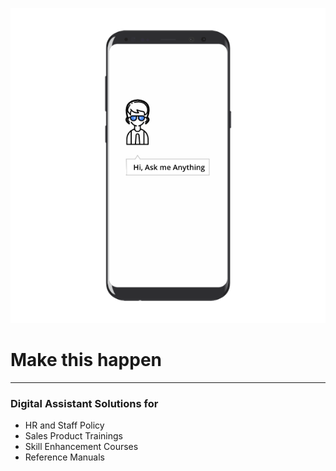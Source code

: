 
![phone image](images/ama.png)
# Make this happen
---
### Digital Assistant Solutions for

- HR and Staff Policy
- Sales Product Trainings
- Skill Enhancement Courses
- Reference Manuals
